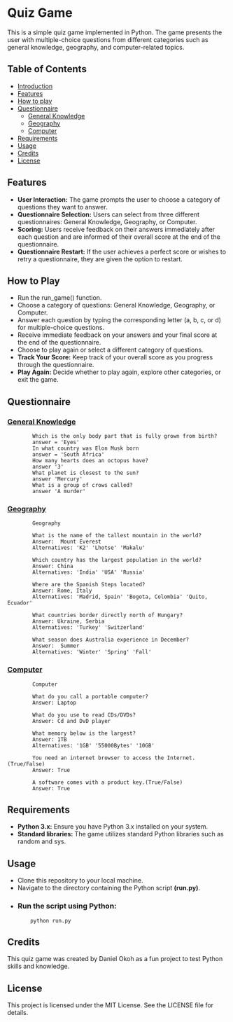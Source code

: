 # Quiz Game
This is a simple quiz game implemented in Python. The game presents the user with multiple-choice questions from different categories such as general knowledge, geography, and computer-related topics.

## Table of Contents

- [Introduction](#introduction)
- [Features](#Features)
- [How to play](#how-to-Play)
- [Questionnaire](#Questionnaire)
    - [General Knowledge](#general-knowledge)
    - [Geography](#Geography)
    - [Computer](#Computer)
- [Requirements](#Requirements)
- [Usage](#Usage)
- [Credits](#Credits)
- [License](#License)

  
## Features

- **User Interaction:** The game prompts the user to choose a category of questions they want to answer.
- **Questionnaire Selection:** Users can select from three different questionnaires: General Knowledge, Geography, or Computer.
- **Scoring:** Users receive feedback on their answers immediately after each question and are informed of their overall score at the end of the questionnaire.
- **Questionnaire Restart:** If the user achieves a perfect score or wishes to retry a questionnaire, they are given the option to restart.
  
## How to Play

- Run the run_game() function.
- Choose a category of questions: General Knowledge, Geography, or Computer.
- Answer each question by typing the corresponding letter (a, b, c, or d) for multiple-choice questions.
- Receive immediate feedback on your answers and your final score at the end of the questionnaire.
- Choose to play again or select a different category of questions.
- **Track Your Score:** Keep track of your overall score as you progress through the questionnaire.
- **Play Again:** Decide whether to play again, explore other categories, or exit the game.

## Questionnaire

### <ins>General Knowledge</ins>
            Which is the only body part that is fully grown from birth?
            answer = 'Eyes'
            In what country was Elon Musk born 
            answer = 'South Africa'
            How many hearts does an octopus have?
            answer '3'
            What planet is closest to the sun? 
            answer 'Mercury'
            What is a group of crows called?
            answer 'A murder' 
### <ins>Geography</ins>
            Geography

            What is the name of the tallest mountain in the world?
            Answer:  Mount Everest 
            Alternatives: 'K2' 'Lhotse' 'Makalu'

            Which country has the largest population in the world?
            Answer: China
            Alternatives: 'India' 'USA' 'Russia'

            Where are the Spanish Steps located?
            Answer: Rome, Italy
            Alternatives: 'Madrid, Spain' 'Bogota, Colombia' 'Quito, Ecuador'

            What countries border directly north of Hungary?
            Answer: Ukraine, Serbia
            Alternatives: 'Turkey' 'Switzerland'

            What season does Australia experience in December?
            Answer:  Summer 
            Alternatives: 'Winter' 'Spring' 'Fall'         
### <ins>Computer</ins>
            Computer

            What do you call a portable computer?
            Answer: Laptop

            What do you use to read CDs/DVDs?
            Answer: Cd and DvD player

            What memory below is the largest?
            Answer: 1TB
            Alternatives: '1GB' '55000Bytes' '10GB'

            You need an internet browser to access the Internet. (True/False)
            Answer: True

            A software comes with a product key.(True/False)
            Answer: True
## Requirements
- **Python 3.x:** Ensure you have Python 3.x installed on your system.
- **Standard libraries:** The game utilizes standard Python libraries such as random and sys.
## Usage
- Clone this repository to your local machine.
- Navigate to the directory containing the Python script **(run.py)**.
- ### Run the script using Python:
          python run.py
## Credits
This quiz game was created by Daniel Okoh as a fun project to test Python skills and knowledge.

## License
This project is licensed under the MIT License. See the LICENSE file for details.